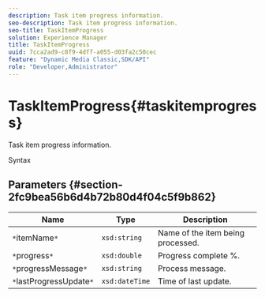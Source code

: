 ```yaml
---
description: Task item progress information.
seo-description: Task item progress information.
seo-title: TaskItemProgress
solution: Experience Manager
title: TaskItemProgress
uuid: 7cca2ad9-c8f9-4dff-a055-d03fa2c50cec
feature: "Dynamic Media Classic,SDK/API"
role: "Developer,Administrator"
---
```


# TaskItemProgress{#taskitemprogress}

Task item progress information.

 Syntax 

## Parameters {#section-2fc9bea56b6d4b72b80d4f04c5f9b862}

|  Name  | Type  | Description  |
|---|---|---|
|  `*`itemName`*`  | `xsd:string`  | Name of the item being processed.  |
|  `*`progress`*`  | `xsd:double`  | Progress complete %.  |
|  `*`progressMessage`*`  | `xsd:string`  | Process message.  |
|  `*`lastProgressUpdate`*`  | `xsd:dateTime`  | Time of last update.  |

